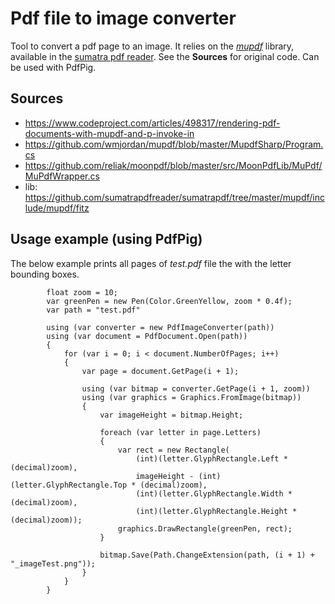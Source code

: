 # Pdf file to image converter
Tool to convert a pdf page to an image. It relies on the [_mupdf_](https://github.com/sumatrapdfreader/sumatrapdf) library, available in the [sumatra pdf reader](https://github.com/sumatrapdfreader/sumatrapdf/tree/master/mupdf/include/mupdf). See the __Sources__ for original code.
Can be used with PdfPig.

## Sources 
 * https://www.codeproject.com/articles/498317/rendering-pdf-documents-with-mupdf-and-p-invoke-in
 * https://github.com/wmjordan/mupdf/blob/master/MupdfSharp/Program.cs
 * https://github.com/reliak/moonpdf/blob/master/src/MoonPdfLib/MuPdf/MuPdfWrapper.cs
 * lib: https://github.com/sumatrapdfreader/sumatrapdf/tree/master/mupdf/include/mupdf/fitz
 
 ## Usage example (using PdfPig)
 The below example prints all pages of _test.pdf_ file the with the letter bounding boxes.
 
            float zoom = 10;
            var greenPen = new Pen(Color.GreenYellow, zoom * 0.4f);
            var path = "test.pdf"
            
            using (var converter = new PdfImageConverter(path))
            using (var document = PdfDocument.Open(path))
            {
                for (var i = 0; i < document.NumberOfPages; i++)
                {
                    var page = document.GetPage(i + 1);

                    using (var bitmap = converter.GetPage(i + 1, zoom))
                    using (var graphics = Graphics.FromImage(bitmap))
                    {
                        var imageHeight = bitmap.Height;

                        foreach (var letter in page.Letters)
                        {
                            var rect = new Rectangle(
                                (int)(letter.GlyphRectangle.Left * (decimal)zoom),
                                imageHeight - (int)(letter.GlyphRectangle.Top * (decimal)zoom),
                                (int)(letter.GlyphRectangle.Width * (decimal)zoom),
                                (int)(letter.GlyphRectangle.Height * (decimal)zoom));
                            graphics.DrawRectangle(greenPen, rect);
                        }

                        bitmap.Save(Path.ChangeExtension(path, (i + 1) + "_imageTest.png"));
                    }
                }
            }
